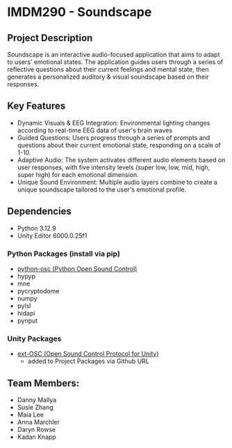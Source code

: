 # IMDM290 - Soundscape

## Project Description
  Soundscape is an interactive audio-focused application that aims to adapt to users' emotional states. The application guides users through a series of reflective questions about their current feelings and mental state, then generates a personalized auditory & visual soundscape based on their responses.

## Key Features
- Dynamic Visuals & EEG Integration: Environmental lighting changes according to real-time EEG data of user's brain waves
- Guided Questions: Users progress through a series of prompts and questions about their current emotional state, responding on a scale of 1-10.
- Adaptive Audio: The system activates different audio elements based on user responses, with five intensity levels (super low, low, mid, high, super high) for each emotional dimension.
- Unique Sound Environment: Multiple audio layers combine to create a unique soundscape tailored to the user's emotional profile.

## Dependencies
- Python 3.12.9
- Unity Editor 6000.0.25f1
### Python Packages (install via pip)
- <a href="https://github.com/attwad/python-osc">python-osc (Python Open Sound Control)</a>
- hypyp
- mne
- pycryptodome
- numpy
- pylsl
- hidapi
- pynput
### Unity Packages
- <a href="https://github.com/Iam1337/extOSC">ext-OSC (Open Sound Control Protocol for Unity)</a>
  - added to Project Packages via Github URL


## Team Members: 
- Danny Mallya 
- Susie Zhang
- Maia Lee
- Anna Marchler
- Daryn Rowse
- Kadan Knapp


